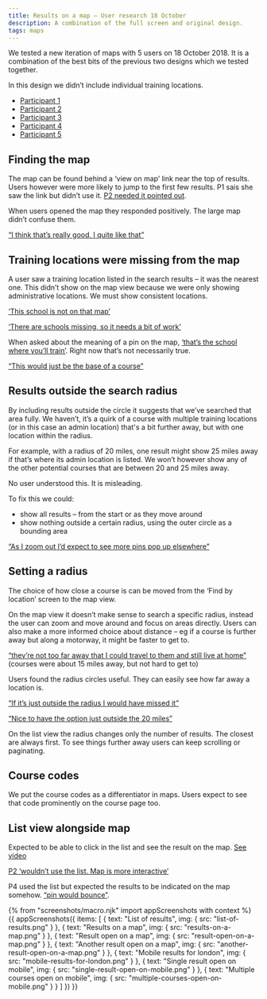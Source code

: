 ```yaml
---
title: Results on a map – User research 18 October
description: A combination of the full screen and original design.
tags: maps
---
```

We tested a new iteration of maps with 5 users on 18 October 2018. It is a combination of the best bits of the previous two designs which we tested together.

In this design we didn’t include individual training locations.

* [Participant 1](https://lookback.io/watch/68a6mf8m44LkpWCa5)
* [Participant 2](https://lookback.io/watch/LEWcbDNA9pqwofRsv)
* [Participant 3](https://lookback.io/watch/Ajn7TA3rYjADXkBFh)
* [Participant 4](https://lookback.io/watch/Q4jwCGjsSPdCWxLep)
* [Participant 5](https://lookback.io/watch/ubmQNAZGpgQr4rFNu)

## Finding the map

The map can be found behind a ‘view on map’ link near the top of results. Users however were more likely to jump to the first few results. P1 sais she saw the link but didn’t use it. [P2 needed it pointed out](https://lookback.io/watch/LEWcbDNA9pqwofRsv?t=12m14.75s).

When users opened the map they responded positively. The large map didn’t confuse them.

[“I think that’s really good, I quite like that”](https://lookback.io/watch/Q4jwCGjsSPdCWxLep?t=21m55.64s)

## Training locations were missing from the map

A user saw a training location listed in the search results – it was the nearest one. This didn’t show on the map view because we were only showing administrative locations. We must show consistent locations.

[‘This school is not on that map’](https://lookback.io/watch/68a6mf8m44LkpWCa5?t=24m54.2s-26m11.1s)

[‘There are schools missing, so it needs a bit of work’](https://lookback.io/watch/68a6mf8m44LkpWCa5?t=47m9.94s)

When asked about the meaning of a pin on the map, [‘that’s the school where you’ll train’](https://lookback.io/watch/68a6mf8m44LkpWCa5?t=38m49.18s). Right now that’s not necessarily true.

[“This would just be the base of a course”](https://lookback.io/watch/Q4jwCGjsSPdCWxLep?t=22m24.59s)

## Results outside the search radius

By including results outside the circle it suggests that we’ve searched that area fully. We haven’t, it’s a quirk of a course with multiple training locations (or in this case an admin location) that's a bit further away, but with one location within the radius.

For example, with a radius of 20 miles, one result might show 25 miles away if that’s where its admin location is listed. We won’t however show any of the other potential courses that are between 20 and 25 miles away.

No user understood this. It is misleading.

To fix this we could:

* show all results – from the start or as they move around
* show nothing outside a certain radius, using the outer circle as a bounding area

[“As I zoom out I’d expect to see more pins pop up elsewhere”](https://lookback.io/watch/LEWcbDNA9pqwofRsv?t=27m38.29s)

## Setting a radius

The choice of how close a course is can be moved from the ‘Find by location’ screen to the map view.

On the map view it doesn’t make sense to search a specific radius, instead the user can zoom and move around and focus on areas directly. Users can also make a more informed choice about distance – eg if a course is further away but along a motorway, it might be faster to get to.

[“they’re not too far away that I could travel to them and still live at home”](https://lookback.io/watch/LEWcbDNA9pqwofRsv?t=14m10s) (courses were about 15 miles away, but not hard to get to)

Users found the radius circles useful. They can easily see how far away a location is.

[“If it’s just outside the radius I would have missed it”](https://lookback.io/watch/68a6mf8m44LkpWCa5?t=31m46s)

[“Nice to have the option just outside the 20 miles”](https://lookback.io/watch/LEWcbDNA9pqwofRsv?t=15m44.06s)

On the list view the radius changes only the number of results. The closest are always first. To see things further away users can keep scrolling or paginating.

## Course codes

We put the course codes as a differentiator in maps. Users expect to see that code prominently on the course page too.

## List view alongside map

Expected to be able to click in the list and see the result on the map. [See video](https://lookback.io/watch/68a6mf8m44LkpWCa5?t=39m29s)

[P2 ‘wouldn’t use the list. Map is more interactive’](https://lookback.io/watch/LEWcbDNA9pqwofRsv?t=31m24.52s)

P4 used the list but expected the results to be indicated on the map somehow. [“pin would bounce”](https://lookback.io/watch/Q4jwCGjsSPdCWxLep?t=23m44s).

{% from "screenshots/macro.njk" import appScreenshots with context %}
{{ appScreenshots({
  items: [
    { text: "List of results", img: { src: "list-of-results.png" } },
    { text: "Results on a map", img: { src: "results-on-a-map.png" } },
    { text: "Result open on a map", img: { src: "result-open-on-a-map.png" } },
    { text: "Another result open on a map", img: { src: "another-result-open-on-a-map.png" } },
    { text: "Mobile results for london", img: { src: "mobile-results-for-london.png" } },
    { text: "Single result open on mobile", img: { src: "single-result-open-on-mobile.png" } },
    { text: "Multiple courses open on mobile", img: { src: "multiple-courses-open-on-mobile.png" } }
  ]
}) }}

